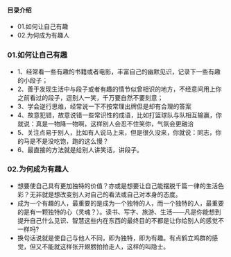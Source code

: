 #### 目录介绍
- 01.如何让自己有趣
- 02.为何成为有趣人




### 01.如何让自己有趣
- 1、经常看一些有趣的书籍或者电影，丰富自己的幽默见识，记录下一些有趣的小段子；
- 2、善于发现生活中与段子或者有趣的情节似曾相识的地方，不经意间用上你之前看过的段子，逗别人一笑，千万要自然不要刻意；
- 3、学会逆行思维，经常说一下不按常理出牌但是却有合理的答案
- 4、故意犯错，故意说错一些常识性的成语，比如打篮球队与队相互输赢，你就说：真是一物降一物啊，这样别人会忍不住笑你，气氛会更融洽
- 5、关注点易于别人，比如有人说马上来，但是很久没来，你就说：同志，你的马是不是没吃饱，跑的这么慢？
- 6、最直接的方法就是给别人讲笑话，讲段子。



### 02.为何成为有趣人
- 想要使自己具有更加独特的价值？亦或是想要让自己能摆脱千篇一律的生活色彩？无非就是想改变别人对自己的看法或自己对本身的态度。
- 成为一个有趣的人，最重要的是成为一个独特的人，而一个独特的人，最重要的是有一颗独特的心（灵魂？）。读书、写字、旅游、生活——凡是你能想到提升自己什么见识、智慧这些内在东西的最终目的不都是让你给别人的感觉不一样吗?
- 换句话说就是使自己与他人不同，即为独特，即为有趣。有点鹤立鸡群的感觉，但又不能就这样张开翅膀拍拍走人，这样的叫隐士。

































